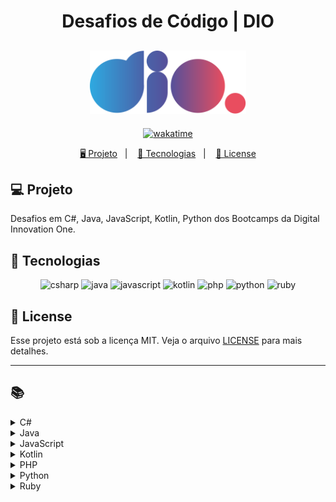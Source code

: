 <h1 align="center">
  Desafios de Código | DIO
</h1>

<h2 align="center">
  <img src="./assets/logo-full.svg" width="250px">
</h2>

<p align="center">
  <a href="https://wakatime.com/badge/user/68660678-6b86-4b78-98df-f5f41a37e1bc/project/56ed6ad5-c8c4-4518-b878-1773c1234c3b"><img src="https://wakatime.com/badge/user/68660678-6b86-4b78-98df-f5f41a37e1bc/project/56ed6ad5-c8c4-4518-b878-1773c1234c3b.svg" alt="wakatime"></a>
</p>

<p align="center">
  <a href="#-projeto">🖥️ Projeto</a>&nbsp;&nbsp;&nbsp;|&nbsp;&nbsp;&nbsp;
  <a href="#-tecnologias">🚀 Tecnologias</a>&nbsp;&nbsp;&nbsp;|&nbsp;&nbsp;&nbsp;
  <a href="#-license">📝 License</a>
</p>

## 💻 Projeto

Desafios em C#, Java, JavaScript, Kotlin, Python dos Bootcamps da Digital Innovation One.

## 🚀 Tecnologias

<p align="center">
    <img src="https://img.shields.io/badge/c%23-%23239120.svg?style=for-the-badge&logo=c-sharp&logoColor=white" alt="csharp" tittle="C#">
    <img src="https://img.shields.io/badge/java-%23ED8B00.svg?style=for-the-badge&logo=java&logoColor=white" alt="java" title ="java">
    <img src="https://img.shields.io/badge/javascript-%23323330.svg?style=for-the-badge&logo=javascript&logoColor=%23F7DF1E" alt="javascript" title ="javascript">
    <img src="https://img.shields.io/badge/kotlin-%237F52FF.svg?style=for-the-badge&logo=kotlin&logoColor=white" alt="kotlin" title ="kotlin">
    <img src="https://img.shields.io/badge/php-%23777BB4.svg?style=for-the-badge&logo=php&logoColor=white" alt="php" title ="php">
    <img src="https://img.shields.io/badge/python-3670A0?style=for-the-badge&logo=python&logoColor=ffdd54" alt="python" title ="python">
    <img src="https://img.shields.io/badge/ruby-%23CC342D.svg?style=for-the-badge&logo=ruby&logoColor=white" alt="ruby" title ="ruby">
</p>

## 📝 License

Esse projeto está sob a licença MIT. Veja o arquivo [LICENSE](LICENSE) para mais detalhes.

---

## 📚

<!-- C# -->
<details>
<summary><span>C#</span></summary>

| Desafio | Código | SQ |
| :-----: | :----: | :--: |
| Assets do Projeto | [🔗](./csharp/AssetsDoProjeto.cs) |
| Blobs | [🔗](./csharp/Blobs.cs) |
| Cálculo Simples | [🔗](./csharp/CalculoSimples.cs) |
| Compras no Supermercado | [🔗](./csharp/ComprasSupermercado.cs) |
| Conhecendo a Sintaxe do C# | [🔗](./trainnee-carrefour/Main.cs) |
| Contagem de Cédulas | [🔗](./csharp/ContagemCedulas.cs) |
| Conversa no Bolão | [🔗](./csharp/ConversaNoBalao.cs) |
| Conversão de Tempo | [🔗](./csharp/ConversaoDeTempo.cs) |
| Coxinha do Bueno | [🔗](./csharp/CoxinhaDoBueno.cs) |
| Encaixa ou Não? | [🔗](./csharp/EncaixaOuNao.cs) |
| Fórmula de Bhaskara | [🔗](./csharp/FormulaBhaskara.cs) |
| Ho Ho Ho | [🔗](./csharp/Hohoho.cs) |
| Idade em Dias | [🔗](./csharp/IdadeEmDias.cs) |
| Levou dano na Armadilha? | [🔗](./csharp/LevouDano.cs) |
| Média 2 | [🔗](./csharp/Media2.cs) |
| Média 3 | [🔗](./csharp/Media3.cs)
| Mês | [🔗](./csharp/Mes.cs) |
| Multiplicação Simples | [🔗](./csharp/MultiplicacaoSimples.cs) |
| Múltiplos de 13 | [🔗](./csharp/MultiplosDe13.cs) |
| Pedro Bento e o Mundo de OZ | [🔗](./csharp/PedroBentoEOMundoDeOz.cs) |
| Pink e Cérebro | [🔗](./csharp/PinkCerebro.cs) |
| Pneu | [🔗](./csharp/Pneu.cs) |
| Polígonos Regulares Simples | [🔗](./csharp/PoligonosRegularesSimples.cs) |
| Pum | [🔗](./csharp/Pum.cs) |
| Quadrado e ao Cubo | [🔗](./csharp/QuadradoCubo.cs) |
| Quadrante | [🔗](./csharp/Quadrante.cs) |
| Soma de Pares Consecutivos | [🔗](./csharp/SomaParesConsecutivos.cs) |
| Subtraindo o produto e a soma de um número inteiro | [🔗](./csharp/SubtraindoOProdutoEASomaDeUmNumeroInteiro.cs) |
| Tempo do Dobby | [🔗](./csharp/TempoDoDobby.cs) |
| Tabuada | [🔗](./csharp/Tabuada.cs) |
| Três Divisores | [🔗](./csharp/TresDivisores.cs) |
| Triângulo | [🔗](./csharp/Triangulo.cs) |
| Validação de Nota | [🔗](./csharp/ValidacaoDeNota.cs) |
</details>

<!-- Java -->
<details>
<summary><span>Java</span></summary>

| Desafio | Código | SQ |
| :-----: | :----: | :--: |
| A fila do banco | [🔗](./java/FilaDoBanco.java) |
| A Mudança | [🔗](./java/Mudanca.java) |
| Álbum da Copa | [🔗](./java/AlbumCopa.java) |
| Animal | [🔗](./java/Animal.java) |
| Ano Bissexto? | [🔗](./java/AnoBissexto.java) |
| Área Direita | [🔗](./java/AreaDireita.java) |
| Área do Círculo | [🔗](./java/AreaCirculo.java) |
| Arrays Pares | [🔗](./java/ArraysPares.java) |
| Blobs | [🔗](./java/Blobs.java) |
| Bob Conduite | [🔗](./java/BobConduite.java) |
| Busca Sequencial | [🔗](./java/BuscaSequencial.java) |
| Cálculo Simples | [🔗](./java/CalculoSimples.java) |
| Camarote do Blue Cold Ice Cubes | [🔗](./java/CamaroteDoBlueColdIceCubes.java) |
| Checagem de palíndromo | [🔗](./java/ChecagemDePalindromos.java) |
| Classificando Matrizes | [🔗](./java/ClassificandoMatrizes.java) |
| Compras na Livraria | [🔗](./java/ComprasLivraria.java) | 42.58 pts |
| Contando números pares | [🔗](./java/ContandoNumerosPares.java) |
| Conta Espaços e Vogais | [🔗](./java/ContaValores.java) |
| Coxinha de Bueno | [🔗](./java/CoxinhaDeBueno.java) |
| DC Monalds | [🔗](./java/DCMonalds.java) |
| De Quem é a Vez? | [🔗](./java/DeQuemEAVez.java) |
| Degustação de Vinho | [🔗](./java/DegustacaoVinho.java) |
| Deu a louca no Gerente | [🔗](./java/GerenteLouco.java) |
| Descubra o menor múltiplo | [🔗](./java/MenorNumero.java) |
| Diferença entre dígitos | [🔗](./java/DiferencaEntreDigitos.java) |
| Distância Entre Dois Pontos | [🔗](./java/DistanciaEntreDoisPontos.java) |
| Dominó | [🔗](./java/Domino.java) |
| Download de Pacotes | [🔗](./java/DownloadDePacotes.java) |
| Dragão | [🔗](./java/Dragao.java) |
| Dragão Berrador World | [🔗](./java/DragaoBerradorWorld.java) |
| Duas Notas | [🔗](./java/DuasNotas.java) |
| Emboscada do RPG | [🔗](./java/EmboscadaRPG.java) |
| Encotrando o percentual de desconto | [🔗](./java/Percentual.java) |
| Entrada e Saída Lendo e Pulando Nomes | [🔗](./java/EntradaSaidaLendoEPulandoNomes.java) |
| Esfera | [🔗](./java/Esfera.java) |
| Experiências | [🔗](./java/Experiencias.java) |
| Exibindo Números Pares | [🔗](./java/ExibindoNumerosPares.java) |
| Fábrica de Carros | [🔗](./java/FabricaDeCarros.java) |
| Fatorial Desajeitado  | [🔗](./java/FatorialDesajeitado.java) |
| FizzBuzz | [🔗](./java/FizzBuzz.java) |
| Fibonacci Fácil | [🔗](./java/FibonacciFacil.java) |
| Flecha, escudo ou espada | [🔗](./java/FlechaEscudoOuEspada.java) |
| Gerenciamento de Loja Geek | [🔗](./java/GerenciamentoLojaGeek.java) | 43.90 pts |
| Idades | [🔗](./java/Idades.java) |
| Idade Planetária | [🔗](./java/IdadePlanetaria.java) | 40.97 pts |
| Intervalo | [🔗](./java/Intervalo.java) |
| Imóveis Disponíveis | [🔗](./java/ImoveisDisponiveis.java) |
| Imprimindo Positivos e Média | [🔗](./java/ImprimindoValores.java) |
| Industria da Multa | [🔗](./java/IndustriaDaMulta.java) |
| Leitura da Gertrudes | [🔗](./java/LeituradaGertrudes.java) |
| Loja de Tintas | [🔗](./java/LojaDeTintas.java) |
| Lojinha de Doces | [🔗](./java/LojinhaDeDoces.java) |
| Média 1 | [🔗](./java/Media1.java) |
| Média de idade | [🔗](./java/MediaIdade.java) |
| Mesada do Sobrinho | [🔗](./java/MesadaDoSobrinho.java) |
| Mjölnir | [🔗](./java/Mjolnir.java) |
| Mudança para Irlanda | [🔗](./java/MudancaIrlanda.java) | 43.64 pts |
| Multiplicação Simples | [🔗](./java/MultiplicacaoSimples.java) |
| Múltiplos de 13 | [🔗](./java/MultiplosDe13.java) |
| Nome na Vertical da Escada | [🔗](./java/NomeVerticalNaEscada.java) |
| Notação Científica | [🔗](./java/NotacaoCientifica.java) |
| Notas e Moedas | [🔗](./java/NotasMoedas.java) |
| Número feliz | [🔗](./java/NumeroFeliz.java) |
| O Filme | [🔗](./java/Filme.java) |
| O Tabuleiro Secreto | [🔗](./java/TabuleiroSecreto.java) |
| Os números são iguais? | [🔗](./java/OsNumerosSaoIguais.java) |
| Pedra, Papel, Ataque Aéreo | [🔗](./java/PedraPapelAtaqueAereo.java) |
| Percentual de Eleitores | [🔗](./java/PercentualDeEleitores.java) |
| Pneu | [🔗](./java/Pneu.java) |
| Pontos na Carteira | [🔗](./java/PontosNaCarteira.java) |
| Preenchimento de Vetor II | [🔗](./java/PreenchimentoDeVetor.java) |
| Proibido a entrada de menores! | [🔗](./java/ProibidoEntradaDeMenores.java) |
| Quadrante | [🔗](./java/Quadrante.java) |
| Qual é o seu turno? | [🔗](./java/QualSeuTurno.java) |
| Quantidade necessária | [🔗](./java/QuantidadeNecessaria.java) |
| Quitanda do Seu Zé | [🔗](./java/QuitandaDoSeuZe.java) |
| Reduzindo um número a zero | [🔗](./java/ReduzindoNumeroAZero.java) |
| Reservatório de Mel | [🔗](./java/ReservatorioDeMel.java) |
| Robô | [🔗](./java/Robo.java) |
| Salvando Músicas | [🔗](./java/SalvandoMusicas.java) |
| Seleção de Índice do Vetor | [🔗](./java/SelecaoIndiceDoVetor.java) |
| Seus Primeiros Ifs com Java | [🔗](./trainnee-carrefour/Main.java) |
| Soma de H com N Termos | [🔗](./java/SomaDeValores.java) |
| Soma Simples | [🔗](./java/SomaSimples.java) |
| Somando múltiplos | [🔗](./java/SomandoMultiplos.java) |
| Taxa de Crescimento | [🔗](./java/TaxaDeCrescimento.java) |
| Taxa de Imposto de Renda | [🔗](./java/TaxaIR.java) |
| Tempo de Download | [🔗](./java/TempoDeDownload.java) |
| Tráfego de Trânsito | [🔗](./java/TrafegoTransito.java) | 41.51 pts |
| Triângulo | [🔗](./java/Triangulo.java) |
| Uma chamada recursiva | [🔗](./java/ChamadaRecursiva.java) |
| Validação de Parênteses | [🔗](./java/ValidacaoDeParenteses.java) |
| Visita na Feira | [🔗](./java/VisitaFeira.java) |
</details>

<!-- JavaScript -->
<details>
<summary><span>JavaScript</span></summary>

| Desafio | Código | SQ |
| :-----: | :----: | :--: |
| A Idade de Magali | [🔗](./js/IdadeMagali.js) |
| Acompanhado os Pedidos | [🔗](./js/AcompanhadoPedidos.js) |
| Animal | [🔗](./js/Animal.js) |
| Andando No Tempo | [🔗](./js/AndandoNoTempo.js) |
| As Duas Torres | [🔗](./js/AsDuasTorres.js) |
| Área do Círculo | [🔗](./js/AreaCirculo.js) |
| Arrays Pares | [🔗](./js/ArraysPares.js) |
| Avaliando Restaurantes | [🔗](./js/AvaliandoRestaurantes.js) |
| Aumento de Salário | [🔗](./js/AumentoDeSalario.js) |
| Batmain | [🔗](./js/Batmain.js) |
| Busca Sequencial | [🔗](./js/BuscaSequencial.js) |
| Calcular o Preço Final de um Pedido | [🔗](./js/CalcularPrecoFinal.js) |
| Cálculo Salarial | [🔗](./js/CalculoSalarial.js) |
| Cálculo Simples | [🔗](./js/CalculoSimples.js) |
| Calculando o Perímetro de um Triângulo Equilátero | [🔗](./js/TrianguloEquilatero.js) |
| Checagem de Palíndromos | [🔗](./js/ChecagemPalindromos.js) |
| Comparando Pedidos | [🔗](./js/ComparandoPedidos.js) |
| Conta Espaços e Vogais | [🔗](./js/ContaEspacoVogais.js) |
| Contagem de Partidas no Torneio | [🔗](./js/ContagemPartidasTorneio.js) |
| Coordenadas de um Ponto | [🔗](./js/CoordenadasDeUmPonto.js) |
| Coxinha de Bueno | [🔗](./js/CoxinhaDoBueno.js) |
| Data por Extenso | [🔗](./js/DataPorExtenso.js) |
| Deu a louca no gerente | [🔗](./js/LoucaNoGerente.js) |
| DDD | [🔗](./js/DDD.js) |
| DIO Delivery | [🔗](./js/DIODelivery.js) |
| Dígitos | [🔗](./js/Digitos.js) |
| Distância Entre Dois Pontos | [🔗](./js/DistanciaEntreDoisPontos.js) |
| Divisores I | [🔗](./js/DivisoresI.js) |
| Dominó | [🔗](./js/Domino.js) |
| Dragão | [🔗](./js/Dragao.js) |
| Dragão Berrador World | [🔗](./js/DragaoBerradorWorld.js) |
| Duplicando zeros | [🔗](./js/DuplicandoZeros.js) |
| Encontrando o Pedido Mais Próximo | [🔗](./js/EncontrandoPedidoMaisPróximo.js) |
| Encontrando o Percentual de Desconto | [🔗](./js/PercentualDesconto.js) |
| Entrada e Saída Lendo e Pulando Nomes | [🔗](./js/PulandoNomes.js) |
| Fatorial Desajeitado | [🔗](./js/FatorialDesajeitado.js) |
| Fatorial Simples | [🔗](./js/FatorialSimples.js) |
| Fibonacci Rápido | [🔗](./js/FibonacciRapido.js) |
| FizzBuzz | [🔗](./js/FizzBuzz.js) |
| Frota de Táxi | [🔗](./js/FrotaDeTaxi.js) |
| Fuso Horário | [🔗](./js/FusoHorario.js) |
| Funções na Prática em JavaScript | [🔗](./trainnee-carrefour/Main.js) |
| Galopeira | [🔗](./js/Galopeira.js) |
| Ganhou ou Perdeu Tudo | [🔗](./js/GanhouPerdeu.js) |
| Ganhe uma Sobremesa Especial! | [🔗](./js/GanheSobremesaEspecial.js) |
| Gerenciamento de Pedidos de Comida Online | [🔗](./js/GerenciamentoPedidosComidaOnline.js) |
| Idade em Dias | [🔗](./js/IdadeEmDias.js) |
| Idades | [🔗](./js/Idades.js) |
| Identificando Pedidos Veganos | [🔗](./js/IdentificandoPedidosVeganos.js) |
| Ímpar, Par ou Roubo | [🔗](./js/ImparParRoubo.js) |
| Inteiro ou Decimal? | [🔗](./js/InteiroOuDecimal.js) |
| Maior Valor Par e Menor Valor Ímpar | [🔗](./js/MaiorValorParMenorValorImpar.js) |
| Matriz Par e Impar | [🔗](./js/MatrizParOuImpar.js) |
| Média 1 | [🔗](./js/Media1.js) |
| Média Final do Aluno | [🔗](./js/MediaFinal.js) |
| Mês | [🔗](./js/Mes.js) |
| Numeral romano | [🔗](./js/NumeralRomano.js) |
| Número em vetores | [🔗](./js/NumerosEmVetores.js) |
| Os Números São Iguais | [🔗](./js/NumerosIguais.js) |
| Papaleguas | [🔗](./js/Papaleguas.js) |
| Patinhos | [🔗](./js/Patinhos.js) |
| Pedra, Papel, Ataque Aéreo | [🔗](./js/PedraPapelAtaqueAereo.js) |
| Pink e Cérebro | [🔗](./js/PinkCerebro.js) |
| Porcentagem de diferença entre dois números | [🔗](./js/PorcentagemDiferenca.js) |
| Preenchimento de Vetor I | [🔗](./js/PreencimentoVetorI.js) |
| Quadrado e ao Cubo | [🔗](./js/QuadradoCubo.js) |
| Quadrados Perfeitos | [🔗](./js/QuadradosPerfeitos.js) |
| Qual o Maior Rendimento | [🔗](./js/QualMaiorRendimento.js) |
| Removendo letras duplicadas | [🔗](./js/RemovendoLetrasDuplicadas.js) |
| Rendimento por Mês | [🔗](./js/RendimentoPorMes.js) |
| Réveillon de Copacabana | [🔗](./js/ReveillonCopacabana.js) |
| Saída 1 | [🔗](./js/Saida1.js) |
| Sequência S | [🔗](./js/SequenciaS.js) |
| Soma de números naturais | [🔗](./js/SomaNumerosNaturais.js) |
| Soma de Pares Consecutivos | [🔗](./js/SomaParesConsecutivos.js) |
| Somando Múltiplos | [🔗](./js/SomandoMultiplos.js) |
| Subtraindo o Produto e a Soma de um Número | [🔗](./js/SubtraindoProdutoSomaNumero.js) |
| Tartarugas Ninja | [🔗](./js/TartarugasNinja.js) |
| Tempo de Jogo | [🔗](./js/TempoDeJogo.js) |
| Tempo Estimado de Entrega | [🔗](./js/TempoEstimadoEntrega.js) |
| Teorema da Divisão Euclidiana | [🔗](./js/TeoremaEuclidiana.js) |
| Triângulo de Moedas | [🔗](./js/TrianguloDeMoedas.js) |
| Tri-Du | [🔗](./js/Tri-Du.js) |
| Tuitando | [🔗](./js/Tuitando.js) |
| Uma Chamada Recursiva | [🔗](./js/UmaChamadaRecursiva.js) |
| Validação de Notas | [🔗](./js/ValidacaoNotas.js) |
| Validação de Parênteses | [🔗](./js/ValidacaoParenteses.js) |
| Visita na Feira | [🔗](./js/VisitaNaFeira.js) |
</details>

<!-- Kotlin -->
<details>
<summary><span>Kotlin</span></summary>

| Desafio | Código | SQ |
| :-----: | :----: | :--: |
| Cálculo Salarial | [🔗](./kotlin/CalculoSalarial.kt) | 38.20 pts |
| Data por Extenso | [🔗](./kotlin/DataPorExtenso.kt) | 43.94 pts |
| Média Final do Aluno | [🔗](./kotlin/MediaFinal.kt) | 45.70 pts |
| Numeral Romano | [🔗](./kotlin/NumeralRomano.kt) | 48.64 pts |
| Simplificando a Orientação a Objetos com Kotlin | [🔗](./trainnee-carrefour/Main.kt) |
| Taxa de Crescimento | [🔗](./kotlin/TaxaCrescimento.kt) | 48.09 pts |
</details>

<!-- PHP -->
<details>
<summary><span>PHP</span></summary>

| Desafio | Código | SQ |
| :-----: | :----: | :--: |
| Distância | [🔗](./php/Distancia.php) |
| Salário com Bônus | [🔗](./php/SalarioComBonus.php) |
| Soma Simples | [🔗](./php/SomaSimples.php) |
</details>

<!-- Python -->
<details>
<summary><span>Python</span></summary>

| Desafio | Código | SQ |
| :-----: | :----: | :--: |
| Alfabeto | [🔗](./python/Alfabeto.py) |
| Animal | [🔗](./python/Animal.py) |
| Aumento Salarial | [🔗](./python/AumentoSalarial.py) |
| As Duas Torres | [🔗](./python/AsDuasTorres.py) |
| Aproveite a Oferta | [🔗](./python/AproveiteOferta.py) |
| Cachorros-Quentes | [🔗](./python/CachorrosQuentes.py) |
| Cálculo de Viagem | [🔗](./python/CalculoViagem.py) |
| Crescente e Decrescente | [🔗](./python/CrescenteDecrescente.py) |
| Dragão | [🔗](./python/Dragao.py) |
| Encaixa ou Não? | [🔗](./python/EncaixaOuNao.py) |
| Mês | [🔗](./python/Mes.py) |
| Meu Primeiro Código Python | [🔗](./trainnee-carrefour/Main.py) |
| Número Primo | [🔗](./python/NumeroPrimo.py) |
| Papagaio Poliglota | [🔗](./python/PapagaioPoliglota.py) |
| Preenchimento de Vetor I | [🔗](./python/PreenchimentoVetorI.py) |
| Quantidade de Números Positivos | [🔗](./python/QuantidadeNumerosPositivos.py) |
| Resto da Divisão | [🔗](./python/RestoDivisao.py) |
| Tuitando | [🔗](./python/Tuitando.py) |
| Tempo Estimado de Entrega | [🔗](./python/TempoEstimadoDeEntrega.py) |
</details>

<!-- Ruby -->
<details>
<summary><span>Ruby</span></summary>

| Desafio | Código | SQ |
| :-----: | :----: | :--: |
| Qual Número é o Maior | [🔗](./ruby/QualNumeroMaior.ru) |
| Soma dois | [🔗](./ruby/SomaDois.ru) |
| Temperatura Amena | [🔗](./ruby/TemperaturaAmena.ru) |
</details>

